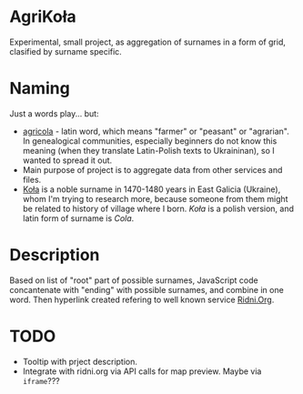 # AgriKoła

Experimental, small project, as aggregation of surnames in a form of grid, clasified by surname specific. 

# Naming
Just a words play... but:

- [agricola](https://glosbe.com/la/en/agricola) - latin word, which means "farmer" or "peasant" or "agrarian". In genealogical communities, especially beginners do not know this meaning (when they translate Latin-Polish texts to Ukraininan), so I wanted to spread it out.
- Main purpose of project is to aggregate data from other services and files.
- [Koła](https://en.wikipedia.org/wiki/Ko%C5%82a) is a noble surname in 1470-1480 years in East Galicia (Ukraine), whom I'm trying to research more, because someone from them might be related to history of village where I born. _Koła_ is a polish version, and latin form of surname is _Cola_.

# Description
Based on list of "root" part of possible surnames, JavaScript code concantenate with "ending" with possible surnames, and combine in one word. Then hyperlink created refering to well known service [Ridni.Org](https://ridni.org/karta/).

# TODO
- Tooltip with prject description.
- Integrate with ridni.org via API calls for map preview. Maybe via `iframe`???


